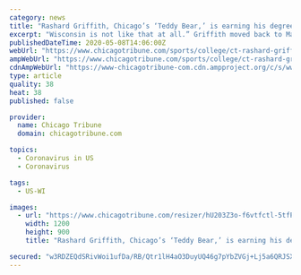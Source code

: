 ```yaml
---
category: news
title: "Rashard Griffith, Chicago’s ‘Teddy Bear,’ is earning his degree 25 years after leaving Wisconsin for pro basketball"
excerpt: "Wisconsin is not like that at all.” Griffith moved back to Madison in 2017 and ... “Especially going through all this with the coronavirus, that type of stuff is very important,” he said. “The money and fancy stuff means nothing. It’s all about togetherness. Everyone on our team is so genuinely happy for him.” In his first go ..."
publishedDateTime: 2020-05-08T14:06:00Z
webUrl: "https://www.chicagotribune.com/sports/college/ct-rashard-griffith-king-high-school-wisconsin-20200508-ywjfkevok5bphghuzscf6ncnve-story.html"
ampWebUrl: "https://www.chicagotribune.com/sports/college/ct-rashard-griffith-king-high-school-wisconsin-20200508-ywjfkevok5bphghuzscf6ncnve-story.html?outputType=amp"
cdnAmpWebUrl: "https://www-chicagotribune-com.cdn.ampproject.org/c/s/www.chicagotribune.com/sports/college/ct-rashard-griffith-king-high-school-wisconsin-20200508-ywjfkevok5bphghuzscf6ncnve-story.html?outputType=amp"
type: article
quality: 38
heat: 38
published: false

provider:
  name: Chicago Tribune
  domain: chicagotribune.com

topics:
  - Coronavirus in US
  - Coronavirus

tags:
  - US-WI

images:
  - url: "https://www.chicagotribune.com/resizer/hU203Z3o-f6vtfctl-5tfPjW-p8=/1200x0/top/arc-anglerfish-arc2-prod-tronc.s3.amazonaws.com/public/KDG7ZUZRJFBRNGQLVRFP3HHF4A"
    width: 1200
    height: 900
    title: "Rashard Griffith, Chicago’s ‘Teddy Bear,’ is earning his degree 25 years after leaving Wisconsin for pro basketball"

secured: "w3RDZEQdSRivWoi1ufDa/RB/Qtr1lH4aO3DuyUQ46g7pYbZVGj+Lj5a6QRJSX57B4FJFAooOkEpFtXMRsd9gPvkubXwJ2nVcj7Gm+1pSs88zrrdNak9DMb8aPbpRO0aQpIfhFDYbW69f07PEJft2N2CygI/wOxQZ4tPChdyUHH0qo2QCps1sX2YJCtUjaLQ3C09ijd6JiQD6oiK041IxXNtFdy6h+zl9bsr5YqYnuLh7eOFGwP6/XvBkZfpe/o6lTCQHk/ol4zbyEjP5bCQMiAMX1usoVXkvXaD6wXyeS7jsE8XWP3oPybb02lXbzflj;0meDPfI1VKby+TIRBZxVaw=="
---
```


